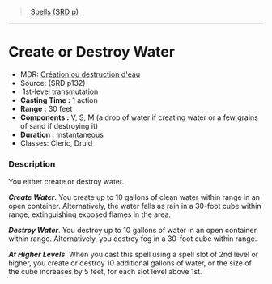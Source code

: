 ﻿---
!SpellItem
Family: SpellVO
Name: Create or Destroy Water
Type: transmutation
Level: 1
CastingTime: 1 action
Range: 30 feet
Components: V, S, M (a drop of water if creating water or a few grains of sand if destroying it)
Duration: Instantaneous
Classes: Cleric, Druid
Source: (SRD p132)
AltName: "[Création ou destruction d'eau](hd_spells_creation_ou_destruction_deau.md)"
Id: spells_vo.md#create-or-destroy-water
ParentLink: spells_vo.md#spells-srd-p
ParentName: Spells (SRD p)
NameLevel: 1
Attributes:
  Name: Create or Destroy Water
  Markdown: >+
    # <!--Name-->Create or Destroy Water<!--/Name-->


    - MDR: <!--AltName-->[Création ou destruction d'eau](hd_spells_creation_ou_destruction_deau.md)<!--/AltName-->

    - Source: <!--Source-->(SRD p132)<!--/Source-->

    -  <!--Level-->1<!--/Level-->st-level <!--Type-->transmutation<!--/Type-->

    - **Casting Time :** <!--CastingTime-->1 action<!--/CastingTime-->

    - **Range :** <!--Range-->30 feet<!--/Range-->

    - **Components :** <!--Components-->V, S, M (a drop of water if creating water or a few grains of sand if destroying it)<!--/Components-->

    - **Duration :** <!--Duration-->Instantaneous<!--/Duration-->

    - Classes: <!--Classes-->Cleric, Druid<!--/Classes-->


    ### Description


    You either create or destroy water.


    **_Create Water_**. You create up to 10 gallons of clean water within range in an open container. Alternatively, the water falls as rain in a 30-foot cube within range, extinguishing exposed flames in the area.


    **_Destroy Water_**. You destroy up to 10 gallons of water in an open container within range. Alternatively, you destroy fog in a 30-foot cube within range.


    **_At Higher Levels_**. When you cast this spell using a spell slot of 2nd level or higher, you create or destroy 10 additional gallons of water, or the size of the cube increases by 5 feet, for each slot level above 1st.

  AltName: "[Création ou destruction d'eau](hd_spells_creation_ou_destruction_deau.md)"
  Source: (SRD p132)
  Level: 1
  Type: transmutation
  CastingTime: 1 action
  Range: 30 feet
  Components: V, S, M (a drop of water if creating water or a few grains of sand if destroying it)
  Duration: Instantaneous
  Classes: Cleric, Druid
AttributesDictionary: >+
  Name: Create or Destroy Water

  Markdown: >+

    # <!--Name-->Create or Destroy Water<!--/Name-->





    - MDR: <!--AltName-->[Création ou destruction d'eau](hd_spells_creation_ou_destruction_deau.md)<!--/AltName-->



    - Source: <!--Source-->(SRD p132)<!--/Source-->



    -  <!--Level-->1<!--/Level-->st-level <!--Type-->transmutation<!--/Type-->



    - **Casting Time :** <!--CastingTime-->1 action<!--/CastingTime-->



    - **Range :** <!--Range-->30 feet<!--/Range-->



    - **Components :** <!--Components-->V, S, M (a drop of water if creating water or a few grains of sand if destroying it)<!--/Components-->



    - **Duration :** <!--Duration-->Instantaneous<!--/Duration-->



    - Classes: <!--Classes-->Cleric, Druid<!--/Classes-->





    ### Description





    You either create or destroy water.





    **_Create Water_**. You create up to 10 gallons of clean water within range in an open container. Alternatively, the water falls as rain in a 30-foot cube within range, extinguishing exposed flames in the area.





    **_Destroy Water_**. You destroy up to 10 gallons of water in an open container within range. Alternatively, you destroy fog in a 30-foot cube within range.





    **_At Higher Levels_**. When you cast this spell using a spell slot of 2nd level or higher, you create or destroy 10 additional gallons of water, or the size of the cube increases by 5 feet, for each slot level above 1st.



  AltName: "[Création ou destruction d'eau](hd_spells_creation_ou_destruction_deau.md)"

  Source: (SRD p132)

  Level: 1

  Type: transmutation

  CastingTime: 1 action

  Range: 30 feet

  Components: V, S, M (a drop of water if creating water or a few grains of sand if destroying it)

  Duration: Instantaneous

  Classes: Cleric, Druid

---
> [Spells (SRD p)](srd_spells.md)

---

# Create or Destroy Water

- MDR: [Création ou destruction d'eau](hd_spells_creation_ou_destruction_deau.md)
- Source: (SRD p132)
-  1st-level transmutation
- **Casting Time :** 1 action
- **Range :** 30 feet
- **Components :** V, S, M (a drop of water if creating water or a few grains of sand if destroying it)
- **Duration :** Instantaneous
- Classes: Cleric, Druid

### Description

You either create or destroy water.

**_Create Water_**. You create up to 10 gallons of clean water within range in an open container. Alternatively, the water falls as rain in a 30-foot cube within range, extinguishing exposed flames in the area.

**_Destroy Water_**. You destroy up to 10 gallons of water in an open container within range. Alternatively, you destroy fog in a 30-foot cube within range.

**_At Higher Levels_**. When you cast this spell using a spell slot of 2nd level or higher, you create or destroy 10 additional gallons of water, or the size of the cube increases by 5 feet, for each slot level above 1st.


